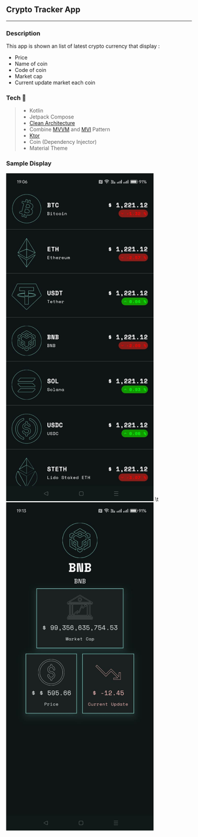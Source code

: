 ## Crypto Tracker App 

***

### Description

This app is shown an list of latest crypto currency that display :

- Price
- Name of coin
- Code of coin
- Market cap
- Current update market each coin

### Tech 📱

> - Kotlin
> - Jetpack Compose 
> - [Clean Architecture](https://blog.cleancoder.com/uncle-bob/2012/08/13/the-clean-architecture.html)
> - Combine [MVVM](https://www.dicoding.com/blog/tips-design-pattern-mvvm/) and [MVI](https://medium.com/@mohammedkhudair57/mvi-architecture-pattern-in-android-0046bf9b8a2e) Pattern 
> - [Ktor](https://www.dicoding.com/blog/mengembangkan-rest-api-dengan-ktor-simpel/)
> - Coin (Dependency Injector)
> - Material Theme

### Sample Display 
<img src="assets/images/crypto_preview_1.jpeg" alt="drawing" width="400"/> \t
<img src="assets/images/crypto_preview_2.jpeg" alt="drawing" width="400"/>

